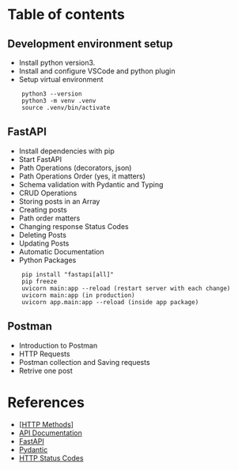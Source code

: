 # Table of contents

## Development environment setup
- Install python version3.
- Install and configure VSCode and python plugin
- Setup virtual environment
```
    python3 --version
    python3 -m venv .venv
    source .venv/bin/activate
```


## FastAPI
- Install dependencies with pip
- Start FastAPI
- Path Operations (decorators, json)
- Path Operations Order (yes, it matters)
- Schema validation with Pydantic and Typing
- CRUD Operations
- Storing posts in an Array
- Creating posts
- Path order matters
- Changing response Status Codes
- Deleting Posts
- Updating Posts
- Automatic Documentation
- Python Packages
```
    pip install "fastapi[all]"
    pip freeze
    uvicorn main:app --reload (restart server with each change)
    uvicorn main:app (in production)
    uvicorn app.main:app --reload (inside app package)
```

## Postman
- Introduction to Postman
- HTTP Requests
- Postman collection and Saving requests
- Retrive one post

# References
- [[HTTP Methods](https://developer.mozilla.org/en-US/docs/Web/HTTP/Methods)]
- [API Documentation](https://www.postman.com/api-platform/api-documentation/)
- [FastAPI](https://fastapi.tiangolo.com/tutorial/first-steps/)
- [Pydantic](https://docs.pydantic.dev/latest/)
- [HTTP Status Codes](https://developer.mozilla.org/en-US/docs/Web/HTTP/Status)

